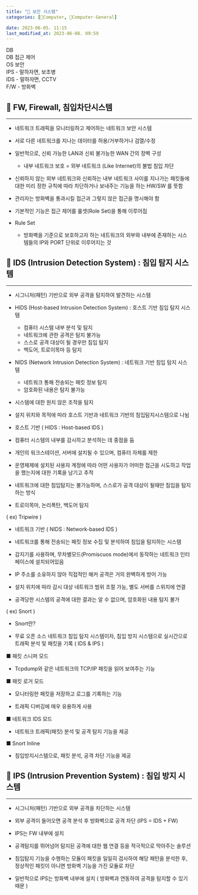 ```yaml
---
title: "🌚 보안 시스템"
categories: [💫Computer, 🌚Computer-General]

date: 2023-06-05. 11:15
last_modified_at: 2023-06-08. 09:59
---
```


DB  
DB 접근 제어  
OS 보안  
IPS - 말하자면, 보초병  
IDS - 말하자면, CCTV  
F/W - 방화벽  

## 💫 FW, Firewall, 침입차단시스템

---

- 네트워크 트래픽을 모니터링하고 제어하는 네트워크 보안 시스템
- 서로 다른 네트워크를 지나는 데이터를 허용/거부하거나 검열/수정

- 일반적으로, 신뢰 가능한 LAN과 신뢰 불가능한 WAN 간의 장벽 구성
  - 내부 네트워크 보호 = 외부 네트워크 (Like Internet)의 불법 침입 차단

- 신뢰하지 않는 외부 네트워크와 신뢰하는 내부 네트워크 사이를 지나가는 패킷들에 대한 미리 정한 규칙에 따라 차단하거나 보내주는 기능을 하는 HW/SW 를 뜻함
- 관리자는 방화벽을 통과시킬 접근과 그렇지 않은 접근을 명시해야 함
- 기본적인 기능은 접근 제어를 룰셋(Role Set)을 통해 이루어짐

- Rule Set
  - 방화벽을 기준으로 보호하고자 하는 네트워크의 외부와 내부에 존재하는 시스템들의 IP와 PORT 단위로 이루어지는 것

## 💫 IDS (Intrusion Detection System) : 침입 탐지 시스템

---

- 시그니처(패턴) 기반으로 외부 공격을 탐지하여 발견하는 시스템

- HIDS (Host-based Intrusion Detection System) : 호스트 기반 침입 탐지 시스템
  - 컴퓨터 시스템 내부 분석 및 탐지
  - 네트워크에 관한 공격은 탐지 불가능
  - 스스로 공격 대상이 될 경우만 침입 탐지
  - 백도어, 트로이목마 등 탐지

- NIDS (Network Intrusion Detection System) : 네트워크 기반 침입 탐지 시스템
  - 네트워크 통해 전송되는 패킷 정보 탐지
  - 암호화된 내용은 탐지 불가능

- 시스템에 대한 원치 않은 조작을 탐지

- 설치 위치와 목적에 따라 호스트 기반과 네트워크 기반의 침입탐지시스템으로 나뉨

- 호스트 기반 ( HIDS : Host-based IDS )

- 컴퓨터 시스템의 내부를 감시하고 분석하는 데 중점을 둠

- 개인의 워크스테이션, 서버에 설치될 수 있으며, 컴퓨터 자체를 제한

- 운영체제에 설치된 사용자 계정에 따라 어떤 사용자가 어떠한 접근을 시도하고 작업을 했는지에 대한 기록을 남기고 추적

- 네트워크에 대한 침입탐지는 불가능하며, 스스로가 공격 대상이 될때만 침입을 탐지하는 방식

- 트로이목마, 논리폭탄, 백도어 탐지

( ex) Tripwire )

- 네트워크 기반 ( NIDS : Network-based IDS )

- 네트워크를 통해 전송되는 패킷 정보 수집 및 분석하여 침입을 탐지하는 시스템

- 감지기를 사용하며, 무차별모드(Promiscuos mode)에서 동작하는 네트워크 인터페이스에 설치되어있음

- IP 주소를 소유하지 않아 직접적인 해커 공격은 거의 완벽하게 방어 가능

- 설치 위치에 따라 감시 대상 네트워크 범위 조절 가능, 별도 서버를 스위치에 연결

- 공격당한 시스템의 공격에 대한 결과는 알 수 없으며, 암호화된 내용 탐지 불가

( ex) Snort )

- Snort란?

- 무료 오픈 소스 네트워크 침입 탐지 시스템이자, 침입 방지 시스템으로 실시간으로 트래픽 분석 및 패킷을 기록 (  IDS & IPS )

■ 패킷 스니퍼 모드

- Tcpdump와 같은 네트워크의 TCP/IP 패킷을 읽어 보여주는 기능

■ 패킷 로거 모드

- 모니터링한 패킷을 저장하고 로그를 기록하는 기능

- 트래픽 디버깅에 매우 유용하게 사용

■ 네트워크 IDS 모드

- 네트워크 트래픽(패킷) 분석 및 공격 탐지 기능을 제공

■ Snort Inline

- 침입방지시스템으로, 패킷 분석, 공격 차단 기능을 제공

## 💫 IPS (Intrusion Prevention System) : 침입 방지 시스템

---

- 시그니처(패턴) 기반으로 외부 공격을 차단하는 시스템
- 외부 공격이 들어오면 공격 분석 후 방화벽으로 공격 차단 (IPS = IDS + FW)
- IPS는 FW 내부에 설치

- 공격탐지를 뛰어넘어 탐지된 공격에 대한 웹 연결 등을 적극적으로 막아주는 솔루션

- 침입탐지 기능을 수행하는 모듈이 패킷을 일일히 검사하여 해당 패턴을 분석한 후, 정상적인 패킷이 아니면 방화벽 기능을 가진 모듈로 차단

- 일반적으로 IPS는 방화벽 내부에 설치 ( 방화벽과 연동하여 공격을 탐지할 수 있기 때문 )
